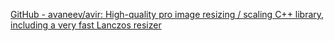 [GitHub - avaneev/avir: High-quality pro image resizing / scaling C++ library, including a very fast Lanczos resizer](https://github.com/avaneev/avir)
